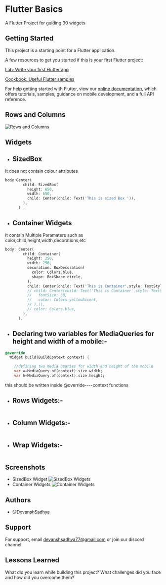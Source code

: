 
# Flutter Basics

A Flutter Project for guiding 30 widgets



## Getting Started

This project is a starting point for a Flutter application.

A few resources to get you started if this is your first Flutter project:

[Lab: Write your first Flutter app](https://docs.flutter.dev/get-started/codelab)

[Cookbook: Useful Flutter samples](https://docs.flutter.dev/cookbook)

For help getting started with Flutter, view our [online documentation](https://docs.flutter.dev/), which offers tutorials, samples, guidance on mobile development, and a full API reference.
## Rows and Columns 
![Rows and Columns](https://miro.medium.com/v2/resize:fit:1062/1*3fFhf0jp9KfulswqM4HbRA.png)
## Widgets

- ## SizedBox
It does not contain colour attributes
```dart
body:Center(
        child: SizedBox(
          height: 650,
          width: 650,
          child: Center(child: Text('This is sized Box ')),
        ),
      ) ,
```
- ## Container Widgets 
It contain Multiple Paramaters such as color,child,height,width,decorations,etc

```dart
body: Center(
        child: Container(
          height: 250,
          width: 250,
          decoration: BoxDecoration(
            color: Colors.blue,
            shape: BoxShape.circle,
          ),
          child: Center(child: Text('This is Container',style: TextStyle(fontSize: 30),)),
          // child: Center(child: Text('This is Container',style: TextStyle(
          //   fontSize: 30,
          //   color: Colors.yellowAccent,
          // ),)),
          // color: Colors.blue,
        ),
      ),
```
- ## Declaring two variables for MediaQueries for height and width of a mobile:-

```dart
@override
  Widget build(BuildContext context) {

    //defining two media quaries for width and height of the mobile
    var w=MediaQuery.of(context).size.width;
    var h=MediaQuery.of(context).size.height;
```
this should be written inside @override----context functions

- ## Rows Widgets:-
```dart

```

- ## Column Widgets:-
```dart

```
- ## Wrap Widgets:-
```dart

```
## Screenshots

- SizedBox Widget ![SizedBox Widgets](https://snipboard.io/DLd4TM.jpg)
- Container Widgets ![Container Widgets](https://snipboard.io/ntLaHo.jpg)

## Authors

- [@DevanshSadhya](https://github.com/DevanshSadhya)


## Support

For support, email devanshsadhya77@gmail.com or join our discord channel.


## Lessons Learned

What did you learn while building this project? What challenges did you face and how did you overcome them?

